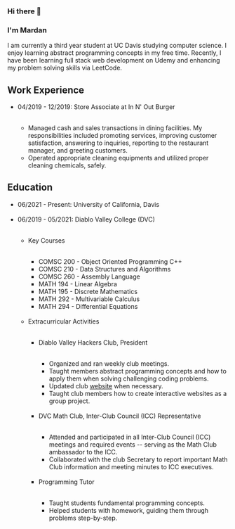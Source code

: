 ### Hi there 👋

<!--
**Mardan21/Mardan21** is a ✨ _special_ ✨ repository because its `README.md` (this file) appears on your GitHub profile.

Here are some ideas to get you started:

- 🔭 I’m currently working on ...
- 🌱 I’m currently learning ...
- 👯 I’m looking to collaborate on ...
- 🤔 I’m looking for help with ...
- 💬 Ask me about ...
- 📫 How to reach me: ...
- 😄 Pronouns: ...
- ⚡ Fun fact: ...
-->

### I'm Mardan

I am currently a third year student at UC Davis studying computer
science. I enjoy learning abstract programming concepts in
my free time. Recently, I have been learning full stack web development
on Udemy and enhancing my problem solving skills via LeetCode.

## Work Experience
<ul>
  <li>04/2019 - 12/2019: Store Associate at In N' Out Burger</li>
  <br>
  <ul>
    <li>Managed cash and sales transactions in dining facilities. My
    responsibilities included promoting services, improving customer
    satisfaction, answering to inquiries, reporting to the restaurant
    manager, and greeting customers.</li>
    <li>Operated appropriate cleaning equipments and utilized proper
    cleaning chemicals, safely.</li>
  </ul>
</ul>

## Education
<ul>
  <li>06/2021 - Present: University of California, Davis</li>
  <br>
  <li>06/2019 - 05/2021: Diablo Valley College (DVC)</li>
  <br>
  <ul>
    <li>Key Courses</li>
    <br>
    <ul>
      <li>COMSC 200 - Object Oriented Programming C++</li>
      <li>COMSC 210 - Data Structures and Algorithms</li>
      <li>COMSC 260 - Assembly Language</li>
      <li>MATH 194 - Linear Algebra</li>
      <li>MATH 195 - Discrete Mathematics</li>
      <li>MATH 292 - Multivariable Calculus</li>
      <li>MATH 294 - Differential Equations</li>
    </ul>
    <br>
    <li>Extracurricular Activities</li>
    <br>
    <ul>
      <li>Diablo Valley Hackers Club, President</li>
      <br>
      <ul>
        <li>Organized and ran weekly club meetings.</li>
        <li>Taught members abstract programming concepts and how to apply
        them when solving challenging coding problems.</li>
        <li>Updated club <a href="http://www.dvhackers.com/">website</a> when
        necessary.</li>
        <li>Taught club members how to create interactive websites as a group
        project.</li>
      </ul>
      <br>
      <li>DVC Math Club, Inter-Club Council (ICC) Representative</li>
      <br>
      <ul>
        <li>Attended and participated in all Inter-Club Council (ICC) meetings
        and required events -- serving as the Math Club ambassador to the ICC.</li>
        <li>Collaborated with the club Secretary to report important Math Club
        information and meeting minutes to ICC executives.</li>
      </ul>
      <br>
      <li>Programming Tutor</li>
      <br>
      <ul>
        <li>Taught students fundamental programming concepts.</li>
        <li>Helped students with homework, guiding them through
        problems step-by-step.</li>
      </ul>
    </ul>
  </ul>
</ul>
